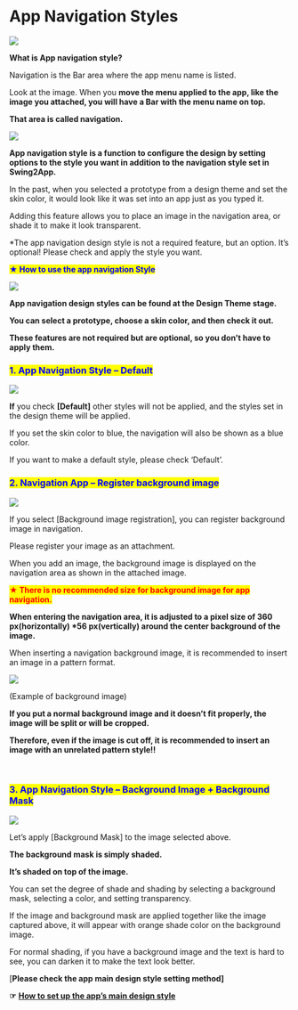# App Navigation Styles

![](https://support.swing2app.com/wp-content/uploads/2018/09/app\_navi.png)

**What is App navigation style?**

Navigation is the Bar area where the app menu name is listed.

Look at the image. When you **move the menu applied to the app, like the image you attached, you will have a Bar with the menu name on top.**&#x20;

**That area is called navigation.**&#x20;

![](https://support.swing2app.com/wp-content/uploads/2018/09/%EC%98%81%EB%AC%B8\_%EB%84%A4%EB%B9%84%EA%B2%8C%EC%9D%B4%EC%85%98%EB%B0%94.png)

**App navigation style is a function to configure the design by setting options to the style you want in addition to the navigation style set in Swing2App.**

In the past, when you selected a prototype from a design theme and set the skin color, it would look like it was set into an app just as you typed it.

Adding this feature allows you to place an image in the navigation area, or shade it to make it look transparent.

\*The app navigation design style is not a required feature, but an option. It’s optional! Please check and apply the style you want.



<mark style="color:blue;">**★ How to use the app navigation Style**</mark>

![](https://support.swing2app.com/wp-content/uploads/2020/06/Tutorial\_ContentsTutorial\_09.jpg)

**App navigation design styles can be found at the Design Theme stage.**

**You can select a prototype, choose a skin color, and then check it out.**

**These features are not required but are optional, so you don’t have to apply them.**



### <mark style="color:blue;">**1. App Navigation Style – Default**</mark>

![](https://support.swing2app.com/wp-content/uploads/2020/06/Tutorial\_ContentsTutorial\_14.jpg)

**If** you check **\[Default]** other styles will not be applied, and the styles set in the design theme will be applied.

If you set the skin color to blue, the navigation will also be shown as a blue color.

If you want to make a default style, please check ‘Default’.



### <mark style="color:blue;">**2. Navigation App – Register background image**</mark>

![](https://support.swing2app.com/wp-content/uploads/2020/06/Tutorial\_ContentsTutorial\_15.jpg)

If you select \[Background image registration], you can register background image in navigation.

Please register your image as an attachment.

When you add an image, the background image is displayed on the navigation area as shown in the attached image.

<mark style="color:red;">**★ There is no recommended size for background image for app navigation.**</mark>

**When entering the navigation area, it is adjusted to a pixel size of 360 px(horizontally) \*56 px(vertically) around the center background of the image.**

When inserting a navigation background image, it is recommended to insert an image in a pattern format.

![](https://s3.ap-northeast-2.amazonaws.com/swing2bucket/resource/image/help/d58833f4499dc4ec9a4202c52ca2f742.jpg)

(Example of background image)

**If you put a normal background image and it doesn’t fit properly, the image will be split or will be cropped.**&#x20;

**Therefore, even if the image is cut off, it is recommended to insert an image with an unrelated pattern style!!**

<mark style="color:blue;">​</mark>

### <mark style="color:blue;">**3. App Navigation Style – Background Image + Background Mask**</mark>

![](https://support.swing2app.com/wp-content/uploads/2020/06/Tutorial\_ContentsTutorial\_16.jpg)

Let’s apply \[Background Mask] to the image selected above.

**The background mask is simply shaded.**

**It’s shaded on top of the image.**

You can set the degree of shade and shading by selecting a background mask, selecting a color, and setting transparency.

If the image and background mask are applied together like the image captured above, it will appear with orange shade color on the background image.

For normal shading, if you have a background image and the text is hard to see, you can darken it to make the text look better.

\[**Please check the app main design style setting method]**

**☞** [**How to set up the app’s main design style**](main-designstyle.md)
